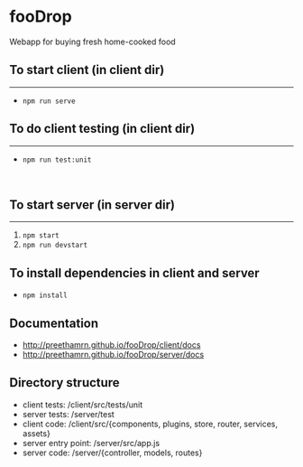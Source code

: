 # fooDrop
Webapp for buying fresh home-cooked food

## To start client (in client dir)
------------------
* `npm run serve`

## To do client testing (in client dir)
-----------------
* `npm run test:unit`
<br>

## To start server (in server dir)
-----------------
1. `npm start`
2. `npm run devstart`

## To install dependencies in client and server
* `npm install`

## Documentation
* http://preethamrn.github.io/fooDrop/client/docs
* http://preethamrn.github.io/fooDrop/server/docs

## Directory structure
* client tests: /client/src/tests/unit
* server tests: /server/test
* client code: /client/src/{components, plugins, store, router, services, assets}
* server entry point: /server/src/app.js
* server code: /server/{controller, models, routes}